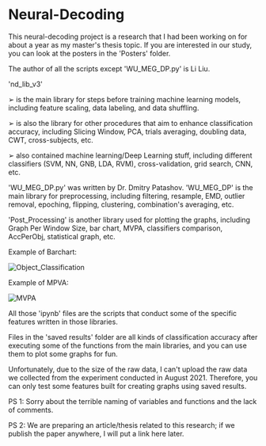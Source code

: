 # Neural-Decoding

This neural-decoding project is a research that I had been working on for about a year as my master's thesis topic. If you are interested in our study, you can look at the posters in the 'Posters' folder.

The author of all the scripts except 'WU_MEG_DP.py' is Li Liu.

'nd_lib_v3'

➢ is the main library for steps before training machine learning models, 
including feature scaling, data labeling, and data shuffling. 

➢ is also the library for other procedures that aim to enhance 
classification accuracy, including Slicing Window, PCA, trials 
averaging, doubling data, CWT, cross-subjects, etc.

➢ also contained machine learning/Deep Learning stuff, including different classifiers 
(SVM, NN, GNB, LDA, RVM), cross-validation, grid search, CNN, etc.

'WU_MEG_DP.py' was written by Dr. Dmitry Patashov.
'WU_MEG_DP' is the main library for preprocessing, including 
filtering, resample, EMD, outlier removal, epoching, flipping, 
clustering, combination's averaging, etc.

'Post_Processing' is another library used for plotting the graphs, 
including Graph Per Window Size, bar chart, MVPA, classifiers 
comparison, AccPerObj, statistical graph, etc.

 Example of Barchart:
 
![Object_Classification](https://user-images.githubusercontent.com/73594399/204471918-e019126f-d072-451f-8681-46e18023b68e.png)

 Example of MPVA:
 
 ![MVPA](https://user-images.githubusercontent.com/73594399/204481674-51b3a470-904a-4eae-bee7-d178eaef9cc6.png)

 
All those 'ipynb' files are the scripts that conduct some of the specific features written in those libraries. 

Files in the 'saved results' folder are all kinds of classification accuracy after executing some of the functions from the main libraries, and you can use them to plot some graphs for fun.

Unfortunately, due to the size of the raw data, I can't upload the raw data we collected from the experiment conducted in August 2021. Therefore, you can only test some features built for creating graphs using saved results.

PS 1: Sorry about the terrible naming of variables and functions and the lack of comments. 

PS 2: We are preparing an article/thesis related to this research; if we publish the paper anywhere, I will put a link here later.
